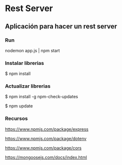 # Rest Server

## Aplicación para hacer un rest server

### Run

nodemon app.js | npm start

### Instalar librerias
$ npm install

### Actualizar librerias

$ npm install -g npm-check-updates

$ npm update


### Recursos

https://www.npmjs.com/package/express

https://www.npmjs.com/package/dotenv

https://www.npmjs.com/package/cors

https://mongoosejs.com/docs/index.html
